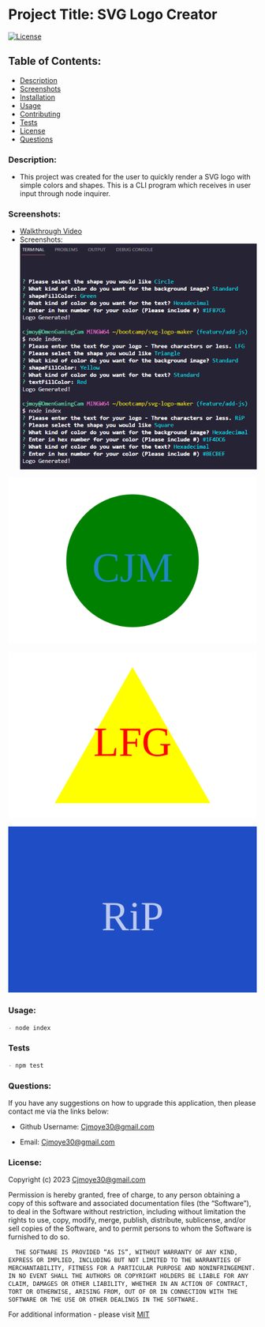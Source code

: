 
  # Project Title: SVG Logo Creator

  [![License](https://img.shields.io/badge/License-MIT-blue.svg)](https://opensource.org/license/mit-0/)

  ## Table of Contents:
  - [Description](#description)
  - [Screenshots](#screenshots)
  - [Installation](#installation)
  - [Usage](#usage)
  - [Contributing](#contributing)
  - [Tests](#tests)
  - [License](#license)
  - [Questions](#questions)
  
  ### Description:

  - This project was created for the user to quickly render a SVG logo with simple colors and shapes. This is a CLI program which receives in user input through node inquirer.

  ### Screenshots: 

  - [Walkthrough Video](https://drive.google.com/file/d/1oEbnCRbkKLwOWq3kMa9N_1bDdjy0opl2/view?usp=sharing)
  - Screenshots:
  ![CLI Interface](/assets/images/SVGCreator-2.png)

  ![Example1 SVG](/assets/images/example1.svg)

  ![Example2 SVG](/assets/images/example2.svg)

  ![Example3 SVG](/assets/images/example3.svg)


  ### Usage:
  ```md
  - node index
  ```

  ### Tests
  ```md
  - npm test
  ```
  ### Questions:

  If you have any suggestions on how to upgrade this application, then please contact me via the links below:
  - Github Username: [Cjmoye30@gmail.com](https://github.com/Cjmoye30@gmail.com) 

  - Email: Cjmoye30@gmail.com


  ### License:
  Copyright (c) 2023 Cjmoye30@gmail.com

  Permission is hereby granted, free of charge, to any person obtaining a copy of this software and associated documentation files (the “Software”), to deal in the Software without restriction, including without limitation the rights to use, copy, modify, merge, publish, distribute, sublicense, and/or sell copies of the Software, and to permit persons to whom the Software is furnished to do so.

      THE SOFTWARE IS PROVIDED “AS IS”, WITHOUT WARRANTY OF ANY KIND, EXPRESS OR IMPLIED, INCLUDING BUT NOT LIMITED TO THE WARRANTIES OF MERCHANTABILITY, FITNESS FOR A PARTICULAR PURPOSE AND NONINFRINGEMENT. IN NO EVENT SHALL THE AUTHORS OR COPYRIGHT HOLDERS BE LIABLE FOR ANY CLAIM, DAMAGES OR OTHER LIABILITY, WHETHER IN AN ACTION OF CONTRACT, TORT OR OTHERWISE, ARISING FROM, OUT OF OR IN CONNECTION WITH THE SOFTWARE OR THE USE OR OTHER DEALINGS IN THE SOFTWARE.

  For additional information  - please visit [MIT](https://opensource.org/license/mit-0/)

  